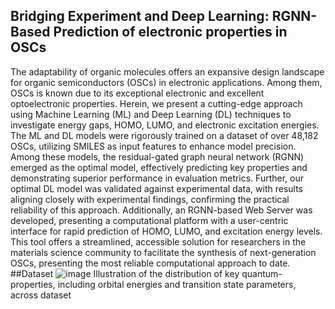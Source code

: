 ## Bridging Experiment and Deep Learning: RGNN-Based Prediction of electronic properties in OSCs
The adaptability of organic molecules offers an expansive design landscape for organic semiconductors (OSCs) in electronic applications. Among them, OSCs is known due to its exceptional electronic and excellent optoelectronic properties.  Herein, we present a cutting-edge approach using Machine Learning (ML) and Deep Learning (DL) techniques to investigate energy gaps, HOMO, LUMO, and electronic excitation energies. The ML and DL models were rigorously trained on a dataset of over 48,182 OSCs, utilizing SMILES as input features to enhance model precision. Among these models, the residual-gated graph neural network (RGNN) emerged as the optimal model, effectively predicting key properties and demonstrating superior performance in evaluation metrics. Further, our optimal DL model was validated against experimental data, with results aligning closely with experimental findings, confirming the practical reliability of this approach. Additionally, an RGNN-based Web Server was developed, presenting a computational platform with a user-centric interface for rapid prediction of HOMO, LUMO, and excitation energy levels. This tool offers a streamlined, accessible solution for researchers in the materials science community to facilitate the synthesis of next-generation OSCs, presenting the most reliable computational approach to date.
##Dataset
![image](https://github.com/user-attachments/assets/7601d5a5-0113-4c54-81c8-9b1b1892dc8f)
Illustration of the distribution of key quantum-properties, including orbital energies and transition state parameters, across dataset
